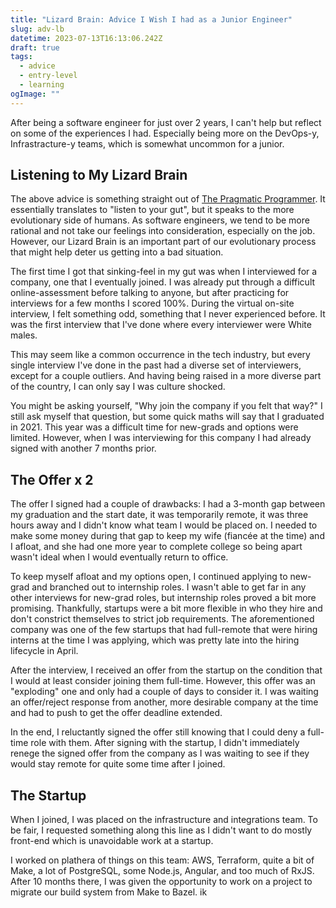 ```yaml
---
title: "Lizard Brain: Advice I Wish I had as a Junior Engineer"
slug: adv-lb
datetime: 2023-07-13T16:13:06.242Z
draft: true
tags:
  - advice
  - entry-level
  - learning
ogImage: ""
---
```


After being a software engineer for just over 2 years, I can't help but reflect on some of the experiences I had. Especially being more on the DevOps-y, Infrastracture-y teams, which is somewhat uncommon for a junior.

## Listening to My Lizard Brain

The above advice is something straight out of [The Pragmatic Programmer](https://pragprog.com/titles/tpp20/the-pragmatic-programmer-20th-anniversary-edition/). It essentially translates to "listen to your gut", but it speaks to the more evolutionary side of humans. As software engineers, we tend to be more rational and not take our feelings into consideration, especially on the job. However, our Lizard Brain is an important part of our evolutionary process that might help deter us getting into a bad situation.

The first time I got that sinking-feel in my gut was when I interviewed for a company, one that I eventually joined. I was already put through a difficult online-assessment before talking to anyone, but after practicing for interviews for a few months I scored 100%. During the virtual on-site interview, I felt something odd, something that I never experienced before. It was the first interview that I've done where every interviewer were White males.

This may seem like a common occurrence in the tech industry, but every single interview I've done in the past had a diverse set of interviewers, except for a couple outliers. And having being raised in a more diverse part of the country, I can only say I was culture shocked.

You might be asking yourself, "Why join the company if you felt that way?" I still ask myself that question, but some quick maths will say that I graduated in 2021. This year was a difficult time for new-grads and options were limited. However, when I was interviewing for this company I had already signed with another 7 months prior.

## The Offer x 2

The offer I signed had a couple of drawbacks: I had a 3-month gap between my graduation and the start date, it was temporarily remote, it was three hours away and I didn't know what team I would be placed on. I needed to make some money during that gap to keep my wife (fiancée at the time) and I afloat, and she had one more year to complete college so being apart wasn't ideal when I would eventually return to office.

To keep myself afloat and my options open, I continued applying to new-grad and branched out to internship roles. I wasn't able to get far in any other interviews for new-grad roles, but internship roles proved a bit more promising. Thankfully, startups were a bit more flexible in who they hire and don't constrict themselves to strict job requirements. The aforementioned company was one of the few startups that had full-remote that were hiring interns at the time I was applying, which was pretty late into the hiring lifecycle in April.

After the interview, I received an offer from the startup on the condition that I would at least consider joining them full-time. However, this offer was an "exploding" one and only had a couple of days to consider it. I was waiting an offer/reject response from another, more desirable company at the time and had to push to get the offer deadline extended.

In the end, I reluctantly signed the offer still knowing that I could deny a full-time role with them. After signing with the startup, I didn't immediately renege the signed offer from the company as I was waiting to see if they would stay remote for quite some time after I joined.

## The Startup

When I joined, I was placed on the infrastructure and integrations team. To be fair, I requested something along this line as I didn't want to do mostly front-end which is unavoidable work at a startup.

I worked on plathera of things on this team: AWS, Terraform, quite a bit of Make, a lot of PostgreSQL, some Node.js, Angular, and too much of RxJS. After 10 months there, I was given the opportunity to work on a project to migrate our build system from Make to Bazel. ik
